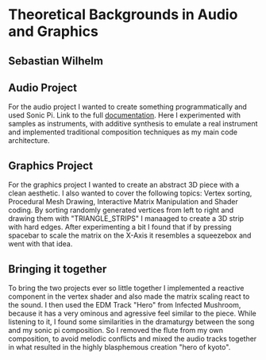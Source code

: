 # Theoretical Backgrounds in Audio and Graphics
## Sebastian Wilhelm

## Audio Project

For the audio project I wanted to create something programmatically and used Sonic Pi.
Link to the full [documentation](https://github.com/seb-ctech/winds_of_kyoto).
Here I experimented with samples as instruments, with additive synthesis to emulate a real instrument and implemented traditional composition techniques as my main code architecture. 

## Graphics Project

For the graphics project I wanted to create an abstract 3D piece with a clean aesthetic.
I also wanted to cover the following topics: Vertex sorting, Procedural Mesh Drawing, Interactive Matrix Manipulation and Shader coding.
By sorting randomly generated vertices from left to right and drawing them with "TRIANGLE_STRIPS" I manaaged to create a 3D strip with hard edges. After experimenting a bit I found that if by pressing spacebar to scale the matrix on the X-Axis it resembles a squeezebox and went with that idea. 

## Bringing it together

To bring the two projects ever so little together I implemented a reactive component in the vertex shader and also made the matrix scaling react to the sound. I then used the EDM Track "Hero" from Infected Mushroom, because it has a very ominous and agressive feel similar to the piece.
While listening to it, I found some similarities in the dramaturgy between the song and my sonic pi composition. So I removed the flute from my own composition, to avoid melodic conflicts and mixed the audio tracks together in what resulted in the highly blasphemous creation "hero of kyoto". 
